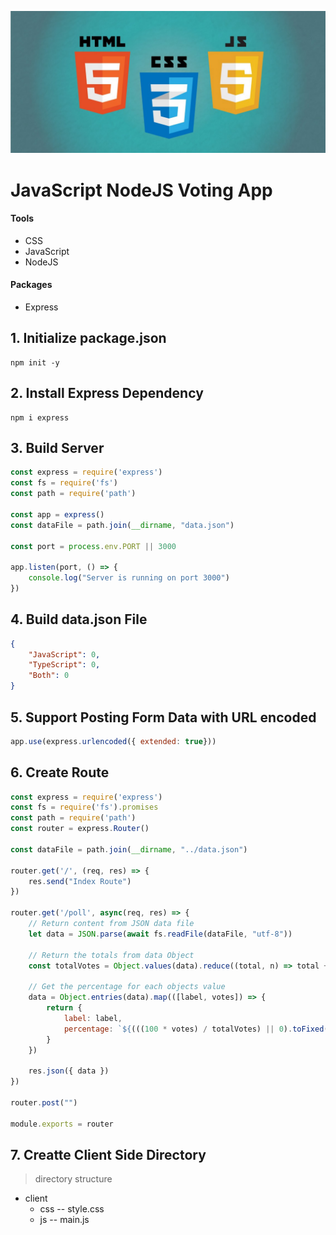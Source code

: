 ![JavaScript NodeJS Voting App](./server/images/1_noM8i-3j8chg6k6URtEjsA.jpg)

# JavaScript NodeJS Voting App
#### Tools
- CSS
- JavaScript
- NodeJS

#### Packages
- Express

## 1. Initialize package.json
```
npm init -y
```
## 2. Install Express Dependency
```
npm i express
```

## 3. Build Server
```JavaScript
const express = require('express')
const fs = require('fs')
const path = require('path')

const app = express()
const dataFile = path.join(__dirname, "data.json")

const port = process.env.PORT || 3000

app.listen(port, () => {
    console.log("Server is running on port 3000")
})
```

## 4. Build data.json File
```json
{
    "JavaScript": 0,
    "TypeScript": 0,
    "Both": 0
}
```

## 5. Support Posting Form Data with URL encoded
```JavaScript
app.use(express.urlencoded({ extended: true}))
```

## 6. Create Route
```JavaScript
const express = require('express')
const fs = require('fs').promises
const path = require('path')
const router = express.Router()

const dataFile = path.join(__dirname, "../data.json")

router.get('/', (req, res) => {
    res.send("Index Route")
})

router.get('/poll', async(req, res) => {
    // Return content from JSON data file
    let data = JSON.parse(await fs.readFile(dataFile, "utf-8"))

    // Return the totals from data Object
    const totalVotes = Object.values(data).reduce((total, n) => total += n, 0)

    // Get the percentage for each objects value
    data = Object.entries(data).map(([label, votes]) => {
        return {
            label: label,
            percentage: `${(((100 * votes) / totalVotes) || 0).toFixed(0)}%`
        }
    })

    res.json({ data })
})

router.post("")

module.exports = router
```

## 7. Creatte Client Side Directory
> directory structure
- client
  - css
  -- style.css
  - js
  -- main.js




